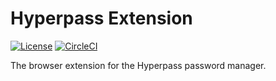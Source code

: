 # Hyperpass Extension
[![License](https://img.shields.io/badge/License-Apache%202.0-h?style=flat-square)](https://github.com/Myles-Trevino/Hyperpass-Extension/blob/master/LICENSE)
[![CircleCI](https://img.shields.io/circleci/build/gh/Myles-Trevino/Hyperpass-Extension/master?style=flat-square&logo=circleci&logoColor=white)](https://app.circleci.com/pipelines/github/Myles-Trevino/Hyperpass-Extension)

The browser extension for the Hyperpass password manager.
